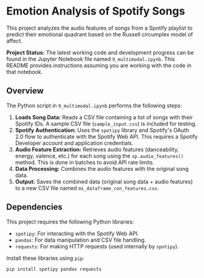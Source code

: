 # Emotion Analysis of Spotify Songs

This project analyzes the audio features of songs from a Spotify playlist to predict their emotional quadrant based on the Russell circumplex model of affect.

**Project Status:** The latest working code and development progress can be found in the Jupyter Notebook file named `9_multimodal.ipynb`. This README provides instructions assuming you are working with the code in that notebook.

## Overview

The Python script in `9_multimodal.ipynb` performs the following steps:

1.  **Loads Song Data:** Reads a CSV file containing a list of songs with their Spotify IDs.  A sample CSV file (`sample_input.csv`) is included for testing.
2.  **Spotify Authentication:** Uses the `spotipy` library and Spotify's OAuth 2.0 flow to authenticate with the Spotify Web API.  This requires a Spotify Developer account and application credentials.
3.  **Audio Feature Extraction:**  Retrieves audio features (danceability, energy, valence, etc.) for each song using the `sp.audio_features()` method.  This is done in batches to avoid API rate limits.
4.  **Data Processing:** Combines the audio features with the original song data.
5.  **Output:** Saves the combined data (original song data + audio features) to a new CSV file named `mi_dataframe_con_features.csv`.

## Dependencies

This project requires the following Python libraries:

*   `spotipy`: For interacting with the Spotify Web API.
*   `pandas`: For data manipulation and CSV file handling.
*   `requests`: For making HTTP requests (used internally by `spotipy`).

Install these libraries using `pip`:

```bash
pip install spotipy pandas requests